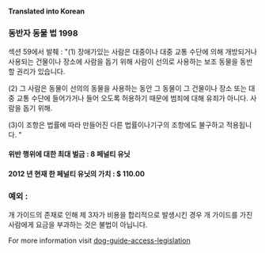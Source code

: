 #### **Translated into Korean**

### 동반자 동물 법 1998

섹션 59에서 발췌 :
"(1) 장애가있는 사람은 대중이나 대중 교통 수단에 의해 개방되거나 사용되는 건물이나 장소에 사람을 돕기 위해 사람이 선의로 사용하는 보조 동물을 동반 할 권리가 있습니다.

(2) 그 사람은 동물이 선의의 동물을 사용하는 동안 그 동물이 그 건물이나 장소 또는 대중 교통 수단에 들어가거나 들어 오도록 허용하기 때문에 범죄에 대해 유죄가 아니다. 사람을 돕기 위해.

(3)이 조항은 법률에 따라 만들어진 다른 법률이나기구의 조항에도 불구하고 적용됩니다. "

#### 위반 행위에 대한 최대 벌금 : 8 페널티 유닛

#### 2012 년 현재 한 페널티 유닛의 가치 : $ 110.00

### 예외 :
개 가이드의 존재로 인해 제 3자가 비용을 합리적으로 발생시킨 경우 개 가이드를 가진 사람에게 요금을 부과하는 것은 불법이 아닙니다.

For more information visit [dog-guide-access-legislation](https://www.bca.org.au/dog-guide-access-legislation/)